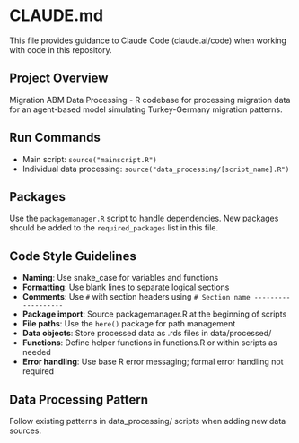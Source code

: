 # CLAUDE.md

This file provides guidance to Claude Code (claude.ai/code) when working with code in this repository.

## Project Overview
Migration ABM Data Processing - R codebase for processing migration data for an agent-based model simulating Turkey-Germany migration patterns.

## Run Commands
- Main script: `source("mainscript.R")`
- Individual data processing: `source("data_processing/[script_name].R")` 

## Packages
Use the `packagemanager.R` script to handle dependencies. New packages should be added to the `required_packages` list in this file.

## Code Style Guidelines
- **Naming**: Use snake_case for variables and functions
- **Formatting**: Use blank lines to separate logical sections
- **Comments**: Use `#` with section headers using `# Section name -------------------`
- **Package import**: Source packagemanager.R at the beginning of scripts
- **File paths**: Use the `here()` package for path management
- **Data objects**: Store processed data as .rds files in data/processed/
- **Functions**: Define helper functions in functions.R or within scripts as needed
- **Error handling**: Use base R error messaging; formal error handling not required

## Data Processing Pattern
Follow existing patterns in data_processing/ scripts when adding new data sources.